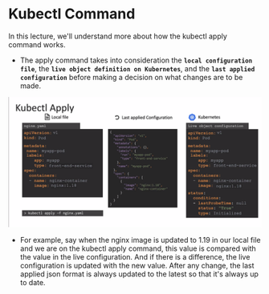 # Kubectl Command

In this lecture, we'll understand more about how the kubectl apply command works.

- The apply command takes into consideration the **`local configuration file`**, the **`live object definition on Kubernetes`**, and the **`last applied configuration`** before making a decision on what changes are to be made.

![kubectl](../../images/kubectl.PNG)

- For example, say when the nginx image is updated to 1.19 in our local file and we are on the kubectl apply command, this value is compared with the value in the live configuration.
  And if there is a difference, the live configuration is updated with the new value. After any change, the last applied json format is always updated to the latest so that it's always up to date.


